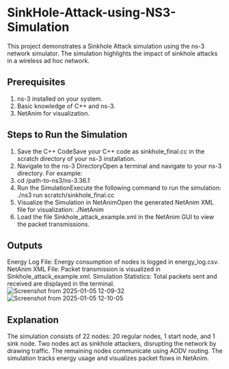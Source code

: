 # SinkHole-Attack-using-NS3-Simulation

This project demonstrates a Sinkhole Attack simulation using the ns-3 network simulator. The simulation highlights the impact of sinkhole attacks in a wireless ad hoc network.

Prerequisites
-------------
1. ns-3 installed on your system.
2. Basic knowledge of C++ and ns-3.
3. NetAnim for visualization.

**Steps to Run the Simulation**
-------------------------------
1. Save the C++ CodeSave your C++ code as sinkhole_final.cc in the scratch directory of your ns-3 installation.
2. Navigate to the ns-3 DirectoryOpen a terminal and navigate to your ns-3 directory. For example:
3. cd /path-to-ns3/ns-3.36.1
4. Run the SimulationExecute the following command to run the simulation:
    ./ns3 run scratch/sinkhole_final.cc
5. Visualize the Simulation in NetAnimOpen the generated NetAnim XML file for visualization:
    ./NetAnim
6. Load the file Sinkhole_attack_example.xml in the NetAnim GUI to view the packet transmissions.

**Outputs**
----------

Energy Log File: Energy consumption of nodes is logged in energy_log.csv.
NetAnim XML File: Packet transmission is visualized in Sinkhole_attack_example.xml.
Simulation Statistics: Total packets sent and received are displayed in the terminal.
![Screenshot from 2025-01-05 12-09-32](https://github.com/user-attachments/assets/6edea112-24ab-499d-887b-dd930167da7c)
![Screenshot from 2025-01-05 12-10-05](https://github.com/user-attachments/assets/cb55f3cc-3475-490f-bff7-dac5baa7e6e7)



**Explanation**
--------------
The simulation consists of 22 nodes: 20 regular nodes, 1 start node, and 1 sink node.
Two nodes act as sinkhole attackers, disrupting the network by drawing traffic.
The remaining nodes communicate using AODV routing.
The simulation tracks energy usage and visualizes packet flows in NetAnim.
